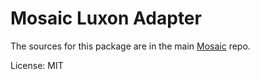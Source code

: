 Mosaic Luxon Adapter
=======

The sources for this package are in the main [Mosaic](https://github.com/positive-js/mosaic) repo.

License: MIT
